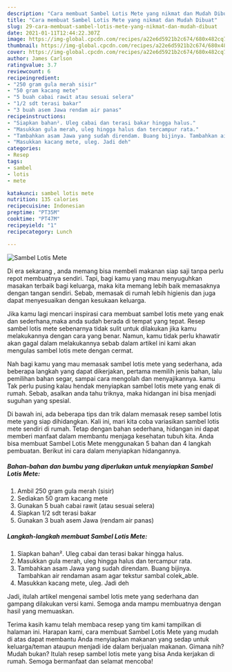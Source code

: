 ```yaml
---
description: "Cara membuat Sambel Lotis Mete yang nikmat dan Mudah Dibuat"
title: "Cara membuat Sambel Lotis Mete yang nikmat dan Mudah Dibuat"
slug: 29-cara-membuat-sambel-lotis-mete-yang-nikmat-dan-mudah-dibuat
date: 2021-01-11T12:44:22.307Z
image: https://img-global.cpcdn.com/recipes/a22e6d5921b2c674/680x482cq70/sambel-lotis-mete-foto-resep-utama.jpg
thumbnail: https://img-global.cpcdn.com/recipes/a22e6d5921b2c674/680x482cq70/sambel-lotis-mete-foto-resep-utama.jpg
cover: https://img-global.cpcdn.com/recipes/a22e6d5921b2c674/680x482cq70/sambel-lotis-mete-foto-resep-utama.jpg
author: James Carlson
ratingvalue: 3.7
reviewcount: 6
recipeingredient:
- "250 gram gula merah sisir"
- "50 gram kacang mete"
- "5 buah cabai rawit atau sesuai selera"
- "1/2 sdt terasi bakar"
- "3 buah asem Jawa rendam air panas"
recipeinstructions:
- "Siapkan bahan². Uleg cabai dan terasi bakar hingga halus."
- "Masukkan gula merah, uleg hingga halus dan tercampur rata."
- "Tambahkan asam Jawa yang sudah direndam. Buang bijinya. Tambahkan air rendaman asam agar tekstur sambal colek_able."
- "Masukkan kacang mete, uleg. Jadi deh"
categories:
- Resep
tags:
- sambel
- lotis
- mete

katakunci: sambel lotis mete 
nutrition: 135 calories
recipecuisine: Indonesian
preptime: "PT35M"
cooktime: "PT47M"
recipeyield: "1"
recipecategory: Lunch

---
```



![Sambel Lotis Mete](https://img-global.cpcdn.com/recipes/a22e6d5921b2c674/680x482cq70/sambel-lotis-mete-foto-resep-utama.jpg)

Di era  sekarang , anda memang bisa membeli makanan siap saji tanpa perlu repot membuatnya sendiri. Tapi, bagi kamu yang mau menyuguhkan masakan terbaik bagi keluarga, maka kita memang lebih baik memasaknya dengan tangan sendiri. Sebab, memasak di rumah lebih higienis dan juga dapat menyesuaikan dengan kesukaan keluarga.

Jika kamu lagi mencari inspirasi cara membuat sambel lotis mete yang enak dan sederhana,maka anda sudah berada di tempat yang tepat. Resep sambel lotis mete  sebenarnya tidak sulit untuk dilakukan jika kamu melakukannya dengan cara yang benar. Namun, kamu tidak perlu khawatir akan gagal dalam melakukannya 
sebab dalam artikel ini kami akan mengulas sambel lotis mete dengan cermat.  



Nah bagi kamu yang mau memasak sambel lotis mete yang sederhana, ada beberapa langkah yang dapat dikerjakan, pertama memilih jenis bahan, lalu pemilihan bahan segar, sampai cara mengolah dan menyajikannya. kamu Tak perlu pusing kalau hendak menyiapkan sambel lotis mete yang enak di rumah. Sebab, asalkan anda  tahu triknya, maka hidangan ini bisa menjadi suguhan yang spesial.

Di bawah ini, ada beberapa tips dan trik dalam memasak resep sambel lotis mete yang siap dihidangkan. Kali ini, mari kita coba variasikan sambel lotis mete sendiri di rumah. Tetap dengan bahan sederhana, hidangan ini dapat memberi manfaat dalam membantu menjaga kesehatan tubuh kita. Anda bisa membuat Sambel Lotis Mete menggunakan 5 bahan dan 4 langkah pembuatan. Berikut ini cara dalam menyiapkan hidangannya.

<!--inarticleads1-->

##### Bahan-bahan dan bumbu yang diperlukan untuk menyiapkan Sambel Lotis Mete:

1. Ambil 250 gram gula merah (sisir)
1. Sediakan 50 gram kacang mete
1. Gunakan 5 buah cabai rawit (atau sesuai selera)
1. Siapkan 1/2 sdt terasi bakar
1. Gunakan 3 buah asem Jawa (rendam air panas)




<!--inarticleads2-->

##### Langkah-langkah membuat Sambel Lotis Mete:

1. Siapkan bahan². Uleg cabai dan terasi bakar hingga halus.
1. Masukkan gula merah, uleg hingga halus dan tercampur rata.
1. Tambahkan asam Jawa yang sudah direndam. Buang bijinya. Tambahkan air rendaman asam agar tekstur sambal colek_able.
1. Masukkan kacang mete, uleg. Jadi deh




Jadi, itulah artikel mengenai  sambel lotis mete  yang sederhana dan gampang dilakukan versi kami. Semoga anda mampu membuatnya dengan hasil yang memuaskan. 

Terima kasih kamu telah membaca resep yang tim kami tampilkan di halaman ini. Harapan kami, cara membuat  Sambel Lotis Mete yang mudah di atas dapat membantu Anda menyiapkan makanan yang sedap untuk keluarga/teman ataupun menjadi ide dalam berjualan makanan. Gimana nih? Mudah bukan? Itulah resep sambel lotis mete yang bisa Anda kerjakan di rumah. Semoga bermanfaat dan selamat mencoba!

